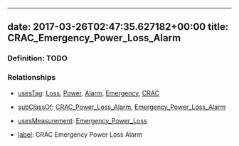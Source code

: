 
---
date: 2017-03-26T02:47:35.627182+00:00
title: CRAC_Emergency_Power_Loss_Alarm
---
### Definition: TODO

### Relationships

* [usesTag](https://brickschema.org/schema/1.0/BrickFrame#usesTag): [Loss](https://brickschema.org/schema/1.0/BrickTag#Loss), [Power](https://brickschema.org/schema/1.0/BrickTag#Power), [Alarm](https://brickschema.org/schema/1.0/BrickTag#Alarm), [Emergency](https://brickschema.org/schema/1.0/BrickTag#Emergency), [CRAC](https://brickschema.org/schema/1.0/BrickTag#CRAC)

* [subClassOf](http://www.w3.org/2000/01/rdf-schema#subClassOf): [CRAC_Power_Loss_Alarm](https://brickschema.org/schema/1.0/Brick#CRAC_Power_Loss_Alarm), [Emergency_Power_Loss_Alarm](https://brickschema.org/schema/1.0/Brick#Emergency_Power_Loss_Alarm)

* [usesMeasurement](https://brickschema.org/schema/1.0/BrickFrame#usesMeasurement): [Emergency_Power_Loss](https://brickschema.org/schema/1.0/Brick#Emergency_Power_Loss)

* [label](http://www.w3.org/2000/01/rdf-schema#label): CRAC Emergency Power Loss Alarm
